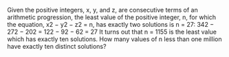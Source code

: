 
Given the positive integers, x, y, and z, are consecutive terms of an arithmetic progression, the least value of the positive integer, n, for which the equation, x2 &#8722; y2 &#8722; z2 = n, has exactly two solutions is n = 27:
342 &#8722; 272 &#8722; 202 = 122 &#8722; 92 &#8722; 62 = 27
It turns out that n = 1155 is the least value which has exactly ten solutions.
How many values of n less than one million have exactly ten distinct solutions?
